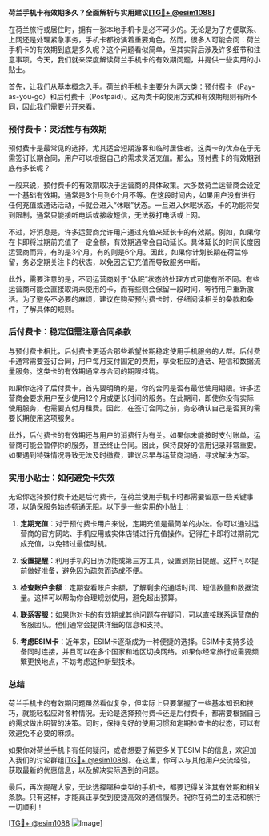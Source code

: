 **荷兰手机卡有效期多久？全面解析与实用建议[[TG💪+ @esim1088](https://t.me/s/esim1088)]**

在荷兰旅行或居住时，拥有一张本地手机卡是必不可少的。无论是为了方便联系、上网还是处理紧急事务，手机卡都扮演着重要角色。然而，很多人可能会问：荷兰手机卡的有效期到底是多久呢？这个问题看似简单，但其实背后涉及许多细节和注意事项。今天，我们就来深度解读荷兰手机卡的有效期问题，并提供一些实用的小贴士。

首先，让我们从基本概念入手。荷兰的手机卡主要分为两大类：预付费卡（Pay-as-you-go）和后付费卡（Postpaid）。这两类卡的使用方式和有效期规则有所不同，因此我们需要分开来看。

### 预付费卡：灵活性与有效期

预付费卡是最常见的选择，尤其适合短期游客和临时居住者。这类卡的优点在于无需签订长期合同，用户可以根据自己的需求灵活充值。那么，预付费卡的有效期到底有多长呢？

一般来说，预付费卡的有效期取决于运营商的具体政策。大多数荷兰运营商会设定一个基础有效期，通常是3个月到6个月不等。在这段时间内，如果用户没有进行任何充值或通话活动，卡就会进入“休眠”状态。一旦进入休眠状态，卡的功能将受到限制，通常只能接听电话或接收短信，无法拨打电话或上网。

不过，好消息是，许多运营商允许用户通过充值来延长卡的有效期。例如，如果你在卡即将过期前充值了一定金额，有效期通常会自动延长。具体延长的时间长度因运营商而异，有的是3个月，有的则是6个月。因此，如果你计划长期在荷兰停留，务必定期关注卡的状态，以免因忘记充值而导致服务中断。

此外，需要注意的是，不同运营商对于“休眠”状态的处理方式可能有所不同。有些运营商可能会直接取消未使用的卡，而有些则会保留一段时间，等待用户重新激活。为了避免不必要的麻烦，建议在购买预付费卡时，仔细阅读相关的条款和条件，了解具体的规则。

### 后付费卡：稳定但需注意合同条款

与预付费卡相比，后付费卡更适合那些希望长期稳定使用手机服务的人群。后付费卡通常需要签订合同，用户每月支付固定的费用，享受相应的通话、短信和数据流量服务。这类卡的有效期通常与合同的期限挂钩。

如果你选择了后付费卡，首先要明确的是，你的合同是否有最低使用期限。许多运营商会要求用户至少使用12个月或更长时间的服务。在此期间，即使你没有实际使用服务，也需要支付月租费。因此，在签订合同之前，务必确认自己是否真的需要长期使用这项服务。

此外，后付费卡的有效期还与用户的消费行为有关。如果你未能按时支付账单，运营商可能会暂停你的服务，甚至终止合同。因此，保持良好的信用记录非常重要。如果遇到特殊情况导致无法及时缴费，建议尽早与运营商沟通，寻求解决方案。

### 实用小贴士：如何避免卡失效

无论你选择预付费卡还是后付费卡，在荷兰使用手机卡时都需要留意一些关键事项，以确保服务始终畅通无阻。以下是一些实用的小贴士：

1. **定期充值**：对于预付费卡用户来说，定期充值是最简单的办法。你可以通过运营商的官方网站、手机应用或实体店铺进行充值操作。记得在卡即将过期前完成充值，以免错过最佳时机。

2. **设置提醒**：利用手机的日历功能或第三方工具，设置到期日提醒。这样可以提前做好准备，避免因为疏忽而造成不便。

3. **检查账户余额**：定期查看账户余额，了解剩余的通话时间、短信数量和数据流量。这样可以帮助你合理规划使用，避免超出预算。

4. **联系客服**：如果你对卡的有效期或其他问题存在疑问，可以直接联系运营商的客服团队。他们通常会提供详细的信息和支持。

5. **考虑ESIM卡**：近年来，ESIM卡逐渐成为一种便捷的选择。ESIM卡支持多设备同时连接，并且可以在多个国家和地区切换网络。如果你经常旅行或需要频繁更换地点，不妨考虑这种新型技术。

### 总结

荷兰手机卡的有效期问题虽然看似复杂，但实际上只要掌握了一些基本知识和技巧，就能轻松应对各种情况。无论是选择预付费卡还是后付费卡，都需要根据自己的需求做出明智的决策。同时，保持良好的使用习惯和定期检查卡的状态，可以有效避免不必要的麻烦。

如果你对荷兰手机卡有任何疑问，或者想要了解更多关于ESIM卡的信息，欢迎加入我们的讨论群组[[TG💪+ @esim1088](https://t.me/s/esim1088)]。在这里，你可以与其他用户交流经验，获取最新的优惠信息，以及解决实际遇到的问题。

最后，再次提醒大家，无论选择哪种类型的手机卡，都要记得关注其有效期和相关条款。只有这样，才能真正享受到便捷高效的通信服务。祝你在荷兰的生活和旅行一切顺利！

[[TG💪+ @esim1088](https://t.me/s/esim1088) ![Image](https://i.postimg.cc/4NQfJmqS/Snipaste-2025-05-13-00-14-12.png)]